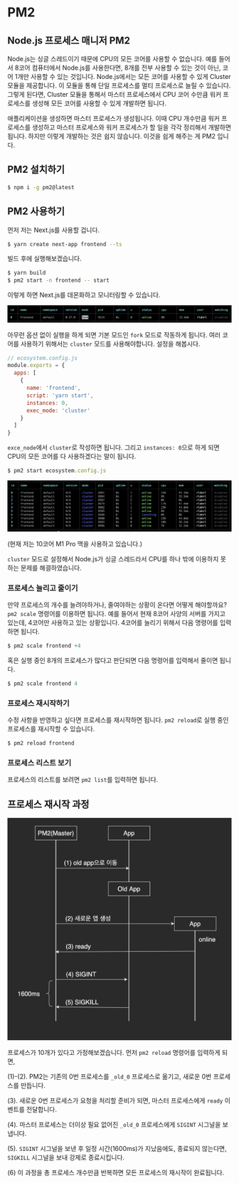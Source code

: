 # PM2

## Node.js 프로세스 매니저 PM2

Node.js는 싱글 스레드이기 때문에 CPU의 모든 코어를 사용할 수 없습니다. 예를 들어서 8코어 컴퓨터에서 Node.js를 사용한다면, 8개를 전부 사용할 수 있는 것이 아닌, 코어 1개만 사용할 수 있는 것입니다. Node.js에서는 모든 코어를 사용할 수 있게 Cluster 모듈을 제공합니다. 이 모듈을 통해 단일 프로세스를 멀티 프로세스로 늘릴 수 있습니다. 그렇게 된다면, Cluster 모듈을 통해서 마스터 프로세스에서 CPU 코어 수만큼 워커 프로세스를 생성해 모든 코어를 사용할 수 있게 개발하면 됩니다.

애플리케이션을 생성하면 마스터 프로세스가 생성됩니다. 이때 CPU 개수만큼 워커 프로세스를 생성하고 마스터 프로세스와 워커 프로세스가 할 일을 각각 정리해서 개발하면 됩니다. 하지만 이렇게 개발하는 것은 쉽지 않습니다. 이것을 쉽게 해주는 게 PM2 입니다.

## PM2 설치하기

```bash
$ npm i -g pm2@latest
```

## PM2 사용하기

먼저 저는 Next.js를 사용할 겁니다.

```bash
$ yarn create next-app frontend --ts
```

빌드 후에 실행해보겠습니다.

```bash
$ yarn build
$ pm2 start -n frontend -- start
```

이렇게 하면 Next.js를 데몬화하고 모니터링할 수 있습니다.

![Untitled](https://github.com/rldnrl-tutorial/pm2-playground/blob/main/imgs/fork-mode.png)

아무런 옵션 없이 실행을 하게 되면 기본 모드인 `fork` 모드로 작동하게 됩니다. 여러 코어를 사용하기 위해서는 `cluster` 모드를 사용해야합니다. 설정을 해봅시다.

```jsx
// ecosystem.config.js
module.exports = {
  apps: [
    {
      name: 'frontend',
      script: 'yarn start',
      instances: 0,
      exec_mode: 'cluster'
    }
  ]
}
```

`exce_node`에서 `cluster`로 작성하면 됩니다. 그리고 `instances: 0`으로 하게 되면 CPU의 모든 코어를 다 사용하겠다는 말이 됩니다.

```jsx
$ pm2 start ecosystem.config.js
```

![Untitled](https://github.com/rldnrl-tutorial/pm2-playground/blob/main/imgs/cluster-mode.png)

(현재 저는 10코어 M1 Pro 맥을 사용하고 있습니다.)

`cluster` 모드로 설정해서 Node.js가 싱글 스레드라서 CPU를 하나 밖에 이용하지 못하는 문제를 해결하였습니다.

### 프로세스 늘리고 줄이기

만약 프로세스의 개수를 늘려야하거나, 줄여야하는 상황이 온다면 어떻게 해야할까요? `pm2 scale` 명령어를 이용하면 됩니다. 예를 들어서 현재 8코어 사양의 서버를 가지고 있는데, 4코어만 사용하고 있는 상황입니다. 4코어를 늘리기 위해서 다음 명령어를 입력하면 됩니다.

```jsx
$ pm2 scale frontend +4
```

혹은 실행 중인 8개의 프로세스가 많다고 판단되면 다음 명령어를 입력해서 줄이면 됩니다.

```jsx
$ pm2 scale frontend 4
```

### 프로세스 재시작하기

수정 사항을 반영하고 싶다면 프로세스를 재시작하면 됩니다. `pm2 reload`로 실행 중인 프로세스를 재시작할 수 있습니다.

```jsx
$ pm2 reload frontend
```

### 프로세스 리스트 보기

프로세스의 리스트를 보려면 `pm2 list`를 입력하면 됩니다.

## 프로세스 재시작 과정

![Untitled](https://github.com/rldnrl-tutorial/pm2-playground/blob/main/imgs/reload-process.png)

프로세스가 10개가 있다고 가정해보겠습니다. 먼저 `pm2 reload` 명령어를 입력하게 되면,

(1)-(2). PM2는 기존의 0번 프로세스를 `_old_0` 프로세스로 옮기고, 새로운 0번 프로세스를 만듭니다.

(3). 새로운 0번 프로세스가 요청을 처리할 준비가 되면, 마스터 프로세스에게 `ready` 이벤트를 전달합니다.

(4). 마스터 프로세스는 더이상 필요 없어진 `_old_0` 프로세스에게 `SIGINT` 시그널을 보냅니다.

(5). `SIGINT` 시그널을 보낸 후 일정 시간(1600ms)가 지났음에도, 종료되지 않는다면, `SIGKILL` 시그널을 보내 강제로 종료시킵니다.

(6) 이 과정을 총 프로세스 개수만큼 반복하면 모든 프로세스의 재시작이 완료됩니다.